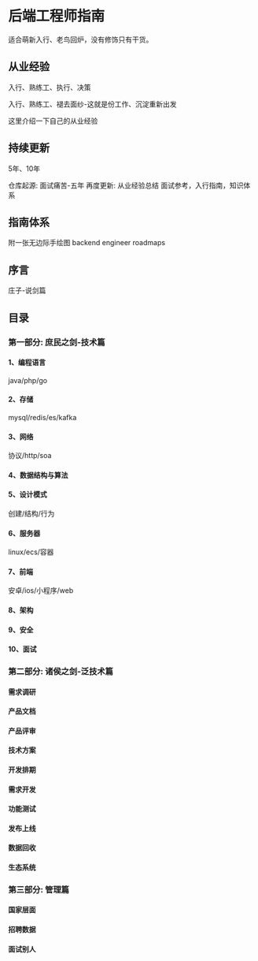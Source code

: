 # 后端工程师指南

适合萌新入行、老鸟回炉，没有修饰只有干货。

## 从业经验

入行、熟练工、执行、决策

入行、熟练工、褪去面纱-这就是份工作、沉淀重新出发

这里介绍一下自己的从业经验

## 持续更新
5年、10年

仓库起源: 面试痛苦-五年
再度更新: 从业经验总结
面试参考，入行指南，知识体系

## 指南体系

附一张无边际手绘图
backend engineer roadmaps

## 序言
庄子-说剑篇

## 目录

### 第一部分: 庶民之剑-技术篇

#### 1、编程语言
java/php/go
#### 2、存储
mysql/redis/es/kafka
#### 3、网络
协议/http/soa
#### 4、数据结构与算法
#### 5、设计模式
创建/结构/行为
#### 6、服务器
linux/ecs/容器
#### 7、前端
安卓/ios/小程序/web
#### 8、架构
#### 9、安全
#### 10、面试

### 第二部分: 诸侯之剑-泛技术篇

#### 需求调研
#### 产品文档
#### 产品评审
#### 技术方案
#### 开发排期
#### 需求开发
#### 功能测试
#### 发布上线
#### 数据回收
#### 生态系统

### 第三部分: 管理篇

#### 国家层面

#### 招聘数据

#### 面试别人